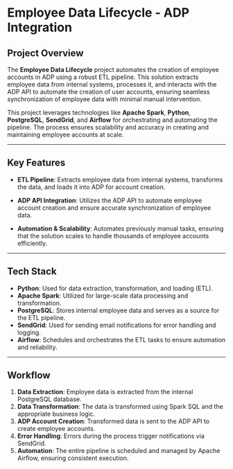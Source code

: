 # Employee Data Lifecycle - ADP Integration

## Project Overview

The **Employee Data Lifecycle** project automates the creation of employee accounts in ADP using a robust ETL pipeline. This solution extracts employee data from internal systems, processes it, and interacts with the ADP API to automate the creation of user accounts, ensuring seamless synchronization of employee data with minimal manual intervention.

This project leverages technologies like **Apache Spark**, **Python**, **PostgreSQL**, **SendGrid**, and **Airflow** for orchestrating and automating the pipeline. The process ensures scalability and accuracy in creating and maintaining employee accounts at scale.

---

## Key Features

- **ETL Pipeline**: Extracts employee data from internal systems, transforms the data, and loads it into ADP for account creation.
  
- **ADP API Integration**: Utilizes the ADP API to automate employee account creation and ensure accurate synchronization of employee data.

- **Automation & Scalability**: Automates previously manual tasks, ensuring that the solution scales to handle thousands of employee accounts efficiently.

---

## Tech Stack

- **Python**: Used for data extraction, transformation, and loading (ETL).
- **Apache Spark**: Utilized for large-scale data processing and transformation.
- **PostgreSQL**: Stores internal employee data and serves as a source for the ETL pipeline.
- **SendGrid**: Used for sending email notifications for error handling and logging.
- **Airflow**: Schedules and orchestrates the ETL tasks to ensure automation and reliability.

---

## Workflow

1. **Data Extraction**: Employee data is extracted from the internal PostgreSQL database.
2. **Data Transformation**: The data is transformed using Spark SQL and the appropriate business logic.
3. **ADP Account Creation**: Transformed data is sent to the ADP API to create employee accounts.
4. **Error Handling**: Errors during the process trigger notifications via SendGrid.
5. **Automation**: The entire pipeline is scheduled and managed by Apache Airflow, ensuring consistent execution.
